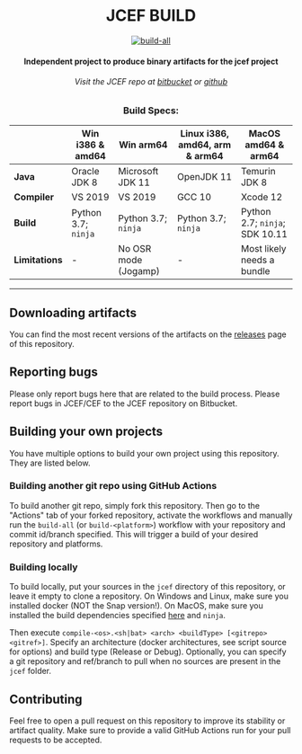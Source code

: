 <div id="title" align="center">
<h1>JCEF BUILD</h1>
<a href="../../releases/"><img alt="build-all" src="../../actions/workflows/build-all.yml/badge.svg"></img></a>

<h4>Independent project to produce binary artifacts for the jcef project</h4>
<h6>Visit the JCEF repo at <a href="https://bitbucket.org/chromiumembedded/java-cef/src/master/">bitbucket</a> or <a href="https://github.com/chromiumembedded/java-cef">github</a> </h6>

### Build Specs:

|               |Win i386 & amd64   |Win arm64              |Linux i386, amd64, arm & arm64|MacOS amd64 & arm64           |
|---------------|-------------------|-----------------------|------------------------------|------------------------------|
|**Java**       |Oracle JDK 8       |Microsoft JDK 11       |OpenJDK 11                    |Temurin JDK 8                 |
|**Compiler**   |VS 2019            |VS 2019                |GCC 10                        |Xcode 12                      |
|**Build**      |Python 3.7; `ninja`|Python 3.7; `ninja`    |Python 3.7; `ninja`           |Python 2.7; `ninja`; SDK 10.11|
|**Limitations**|-                  |No OSR mode (Jogamp)   |-                             |Most likely needs a bundle    |

</div>

---

## Downloading artifacts
You can find the most recent versions of the artifacts on the [releases](../../releases) page of this repository.

## Reporting bugs
Please only report bugs here that are related to the build process.
Please report bugs in JCEF/CEF to the JCEF repository on Bitbucket.

## Building your own projects
You have multiple options to build your own project using this repository. They are listed below.

### Building another git repo using GitHub Actions
To build another git repo, simply fork this repository. Then go to the "Actions" tab of your forked repository,
activate the workflows and manually run the `build-all` (or `build-<platform>`) workflow with your repository and commit id/branch specified.
This will trigger a build of your desired repository and platforms.

### Building locally
To build locally, put your sources in the `jcef` directory of this repository, or leave it empty to clone a repository.
On Windows and Linux, make sure you installed docker (NOT the Snap version!).
On MacOS, make sure you installed the build dependencies specified
[here](https://bitbucket.org/chromiumembedded/java-cef/wiki/BranchesAndBuilding) and `ninja`.

Then execute `compile-<os>.<sh|bat> <arch> <buildType> [<gitrepo> <gitref>]`.
Specify an architecture (docker architectures, see script source for options) and build type (Release or Debug).
Optionally, you can specify a git repository and ref/branch to pull when no sources are present in the `jcef` folder.

## Contributing
Feel free to open a pull request on this repository to improve its stability or artifact quality. Make sure to provide a valid GitHub Actions run for your pull requests to be accepted.
